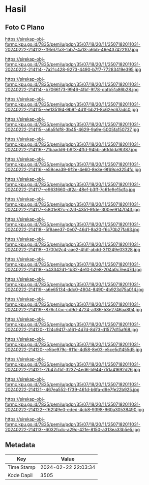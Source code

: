 # Hasil

## Foto C Plano

https://sirekap-obj-formc.kpu.go.id/7835/pemilu/pdpr/35/07/18/20/11/3507182011031-20240222-214112--f9567fa3-1ab7-4a13-a6bb-46e437422107.jpg

https://sirekap-obj-formc.kpu.go.id/7835/pemilu/pdpr/35/07/18/20/11/3507182011031-20240222-214114--7a21c428-9273-4490-b7f7-77283419e395.jpg

https://sirekap-obj-formc.kpu.go.id/7835/pemilu/pdpr/35/07/18/20/11/3507182011031-20240222-214114--b7066173-9946-4fbf-9f78-dafb51a86b28.jpg

https://sirekap-obj-formc.kpu.go.id/7835/pemilu/pdpr/35/07/18/20/11/3507182011031-20240222-214115--ee135194-9b9f-4d1f-bb21-8c62ec67adc0.jpg

https://sirekap-obj-formc.kpu.go.id/7835/pemilu/pdpr/35/07/18/20/11/3507182011031-20240222-214115--a6a5fdf8-3b45-4629-9a9e-5005fa150737.jpg

https://sirekap-obj-formc.kpu.go.id/7835/pemilu/pdpr/35/07/18/20/11/3507182011031-20240222-214116--21baadd6-b9f3-4ffd-945b-a6fddda9b187.jpg

https://sirekap-obj-formc.kpu.go.id/7835/pemilu/pdpr/35/07/18/20/11/3507182011031-20240222-214116--e59cea39-9f2e-4e60-8e3e-9f69ce3254fc.jpg

https://sirekap-obj-formc.kpu.go.id/7835/pemilu/pdpr/35/07/18/20/11/3507182011031-20240222-214117--e963f660-df2a-48ef-b3ff-7c61e9e15d1a.jpg

https://sirekap-obj-formc.kpu.go.id/7835/pemilu/pdpr/35/07/18/20/11/3507182011031-20240222-214117--5801e82c-c2a1-4351-91de-300ee9147043.jpg

https://sirekap-obj-formc.kpu.go.id/7835/pemilu/pdpr/35/07/18/20/11/3507182011031-20240222-214118--5f9aee37-0e07-46d1-8a20-f6c70b27fa63.jpg

https://sirekap-obj-formc.kpu.go.id/7835/pemilu/pdpr/35/07/18/20/11/3507182011031-20240222-214118--0700d2c4-aae2-4fdf-abdd-3f1249e03328.jpg

https://sirekap-obj-formc.kpu.go.id/7835/pemilu/pdpr/35/07/18/20/11/3507182011031-20240222-214118--b43342d1-1b32-4e10-b2e8-204a0c7ee47d.jpg

https://sirekap-obj-formc.kpu.go.id/7835/pemilu/pdpr/35/07/18/20/11/3507182011031-20240222-214119--a6e65134-ddc0-4904-8490-4b923d75a014.jpg

https://sirekap-obj-formc.kpu.go.id/7835/pemilu/pdpr/35/07/18/20/11/3507182011031-20240222-214119--876cf7ac-cd9d-4724-a386-53e2746aa804.jpg

https://sirekap-obj-formc.kpu.go.id/7835/pemilu/pdpr/35/07/18/20/11/3507182011031-20240222-214120--124c9417-a161-4d7d-8d73-d1577d15af68.jpg

https://sirekap-obj-formc.kpu.go.id/7835/pemilu/pdpr/35/07/18/20/11/3507182011031-20240222-214120--e5be979c-611d-4d58-8e03-e5ce5d1455d5.jpg

https://sirekap-obj-formc.kpu.go.id/7835/pemilu/pdpr/35/07/18/20/11/3507182011031-20240222-214121--2b47cfbf-3237-4ed6-b944-751a41692d26.jpg

https://sirekap-obj-formc.kpu.go.id/7835/pemilu/pdpr/35/07/18/20/11/3507182011031-20240222-214121--467ea552-f739-461d-b6fa-d9e7fe22b925.jpg

https://sirekap-obj-formc.kpu.go.id/7835/pemilu/pdpr/35/07/18/20/11/3507182011031-20240222-214122--f62f49e0-eded-4cb8-9398-960a30538490.jpg

https://sirekap-obj-formc.kpu.go.id/7835/pemilu/pdpr/35/07/18/20/11/3507182011031-20240222-214113--6032fcdc-a29c-42fe-8150-a313ea33b5e5.jpg


## Metadata

| Key        | Value               |
| ---------- | ------------------- |
| Time Stamp | 2024-02-22 22:03:34 |
| Kode Dapil | 3505                |



